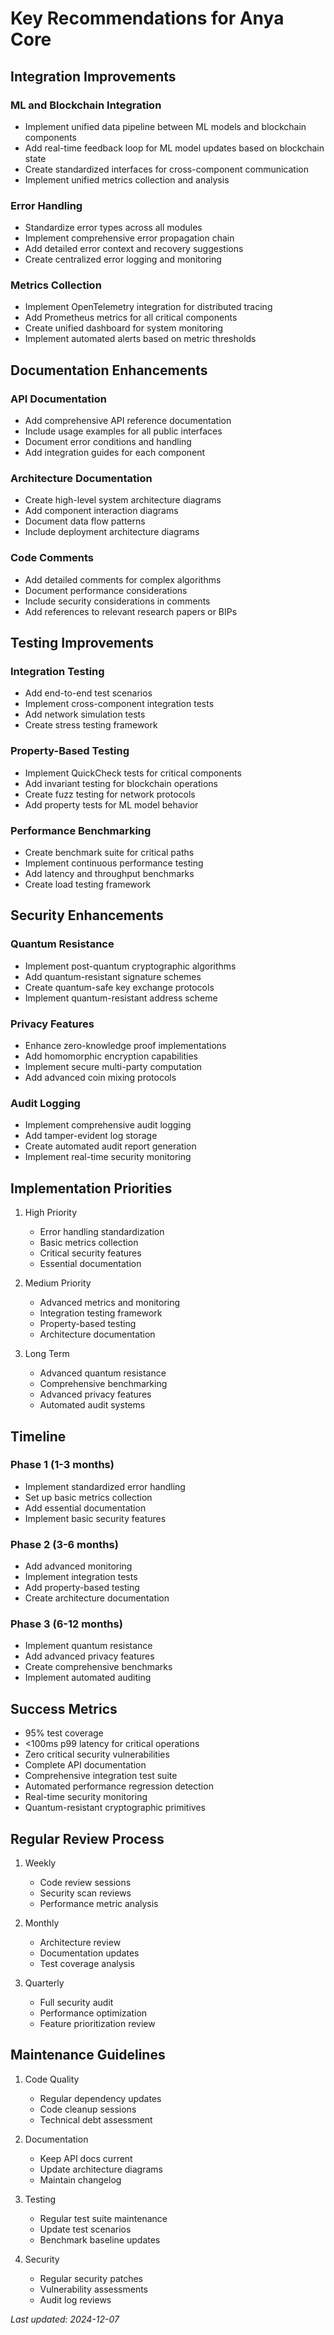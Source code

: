 <!-- markdownlint-disable MD013 line-length -->

# Key Recommendations for Anya Core

## Integration Improvements

### ML and Blockchain Integration

- Implement unified data pipeline between ML models and blockchain components
- Add real-time feedback loop for ML model updates based on blockchain state
- Create standardized interfaces for cross-component communication
- Implement unified metrics collection and analysis

### Error Handling

- Standardize error types across all modules
- Implement comprehensive error propagation chain
- Add detailed error context and recovery suggestions
- Create centralized error logging and monitoring

### Metrics Collection

- Implement OpenTelemetry integration for distributed tracing
- Add Prometheus metrics for all critical components
- Create unified dashboard for system monitoring
- Implement automated alerts based on metric thresholds

## Documentation Enhancements

### API Documentation

- Add comprehensive API reference documentation
- Include usage examples for all public interfaces
- Document error conditions and handling
- Add integration guides for each component

### Architecture Documentation

- Create high-level system architecture diagrams
- Add component interaction diagrams
- Document data flow patterns
- Include deployment architecture diagrams

### Code Comments

- Add detailed comments for complex algorithms
- Document performance considerations
- Include security considerations in comments
- Add references to relevant research papers or BIPs

## Testing Improvements

### Integration Testing

- Add end-to-end test scenarios
- Implement cross-component integration tests
- Add network simulation tests
- Create stress testing framework

### Property-Based Testing

- Implement QuickCheck tests for critical components
- Add invariant testing for blockchain operations
- Create fuzz testing for network protocols
- Add property tests for ML model behavior

### Performance Benchmarking

- Create benchmark suite for critical paths
- Implement continuous performance testing
- Add latency and throughput benchmarks
- Create load testing framework

## Security Enhancements

### Quantum Resistance

- Implement post-quantum cryptographic algorithms
- Add quantum-resistant signature schemes
- Create quantum-safe key exchange protocols
- Implement quantum-resistant address scheme

### Privacy Features

- Enhance zero-knowledge proof implementations
- Add homomorphic encryption capabilities
- Implement secure multi-party computation
- Add advanced coin mixing protocols

### Audit Logging

- Implement comprehensive audit logging
- Add tamper-evident log storage
- Create automated audit report generation
- Implement real-time security monitoring

## Implementation Priorities

1. High Priority
   - Error handling standardization
   - Basic metrics collection
   - Critical security features
   - Essential documentation

2. Medium Priority
   - Advanced metrics and monitoring
   - Integration testing framework
   - Property-based testing
   - Architecture documentation

3. Long Term
   - Advanced quantum resistance
   - Comprehensive benchmarking
   - Advanced privacy features
   - Automated audit systems

## Timeline

### Phase 1 (1-3 months)

- Implement standardized error handling
- Set up basic metrics collection
- Add essential documentation
- Implement basic security features

### Phase 2 (3-6 months)

- Add advanced monitoring
- Implement integration tests
- Add property-based testing
- Create architecture documentation

### Phase 3 (6-12 months)

- Implement quantum resistance
- Add advanced privacy features
- Create comprehensive benchmarks
- Implement automated auditing

## Success Metrics

- 95% test coverage
- <100ms p99 latency for critical operations
- Zero critical security vulnerabilities
- Complete API documentation
- Comprehensive integration test suite
- Automated performance regression detection
- Real-time security monitoring
- Quantum-resistant cryptographic primitives

## Regular Review Process

1. Weekly
   - Code review sessions
   - Security scan reviews
   - Performance metric analysis

2. Monthly
   - Architecture review
   - Documentation updates
   - Test coverage analysis

3. Quarterly
   - Full security audit
   - Performance optimization
   - Feature prioritization review

## Maintenance Guidelines

1. Code Quality
   - Regular dependency updates
   - Code cleanup sessions
   - Technical debt assessment

2. Documentation
   - Keep API docs current
   - Update architecture diagrams
   - Maintain changelog

3. Testing
   - Regular test suite maintenance
   - Update test scenarios
   - Benchmark baseline updates

4. Security
   - Regular security patches
   - Vulnerability assessments
   - Audit log reviews

*Last updated: 2024-12-07*
